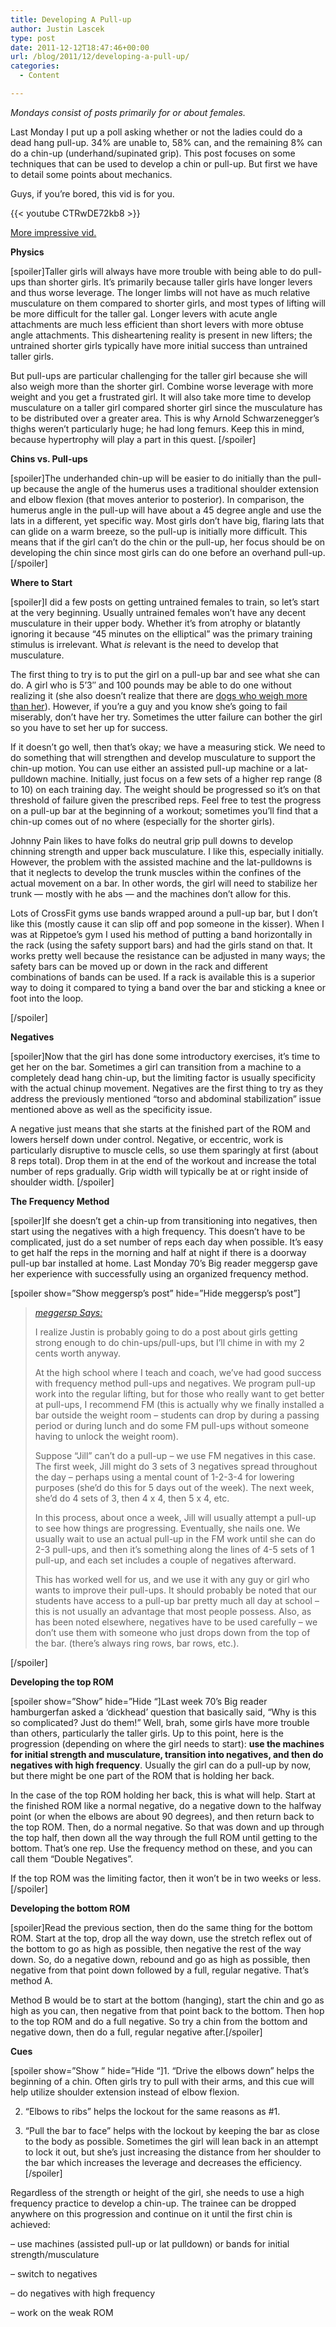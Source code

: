 ```yaml
---
title: Developing A Pull-up
author: Justin Lascek
type: post
date: 2011-12-12T18:47:46+00:00
url: /blog/2011/12/developing-a-pull-up/
categories:
  - Content

---
```

_Mondays consist of posts primarily for or about females._
  

  
Last Monday I put up a poll asking whether or not the ladies could do a dead hang pull-up. 34% are unable to, 58% can, and the remaining 8% can do a chin-up (underhand/supinated grip). This post focuses on some techniques that can be used to develop a chin or pull-up. But first we have to detail some points about mechanics.
  

  
Guys, if you&#8217;re bored, this vid is for you.
  
{{< youtube CTRwDE72kb8 >}}
  
<a href="http://www.youtube.com/watch?v=IH3XmSglgCg" target="_blank">More impressive vid.</a>
  

  
**<!--more-->**


  
**Physics**
  
[spoiler]Taller girls will always have more trouble with being able to do pull-ups than shorter girls. It&#8217;s primarily because taller girls have longer levers and thus worse leverage. The longer limbs will not have as much relative musculature on them compared to shorter girls, and most types of lifting will be more difficult for the taller gal. Longer levers with acute angle attachments are much less efficient than short levers with more obtuse angle attachments. This disheartening reality is present in new lifters; the untrained shorter girls typically have more initial success than untrained taller girls.
  

  
But pull-ups are particular challenging for the taller girl because she will also weigh more than the shorter girl. Combine worse leverage with more weight and you get a frustrated girl. It will also take more time to develop musculature on a taller girl compared shorter girl since the musculature has to be distributed over a greater area. This is why Arnold Schwarzenegger&#8217;s thighs weren&#8217;t particularly huge; he had long femurs. Keep this in mind, because hypertrophy will play a part in this quest. [/spoiler]
  

  
**Chins vs. Pull-ups**
  
[spoiler]The underhanded chin-up will be easier to do initially than the pull-up because the angle of the humerus uses a traditional shoulder extension and elbow flexion (that moves anterior to posterior). In comparison, the humerus angle in the pull-up will have about a 45 degree angle and use the lats in a different, yet specific way. Most girls don&#8217;t have big, flaring lats that can glide on a warm breeze, so the pull-up is initially more difficult. This means that if the girl can&#8217;t do the chin or the pull-up, her focus should be on developing the chin since most girls can do one before an overhand pull-up. [/spoiler]
  

  
**Where to Start**
  
[spoiler]I did a few posts on getting untrained females to train, so let&#8217;s start at the very beginning. Usually untrained females won&#8217;t have any decent musculature in their upper body. Whether it&#8217;s from atrophy or blatantly ignoring it because &#8220;45 minutes on the elliptical&#8221; was the primary training stimulus is irrelevant. What _is_ relevant is the need to develop that musculature.
  

  
The first thing to try is to put the girl on a pull-up bar and see what she can do. A girl who is 5&#8217;3&#8243; and 100 pounds may be able to do one without realizing it (she also doesn&#8217;t realize that there are <a href="http://3.bp.blogspot.com/_g3tGRzSRwQY/R7c8_26CVGI/AAAAAAAAKHU/16__aD042oM/s400/big-dog-in-car.jpg" target="_blank">dogs who weigh more than her</a>). However, if you&#8217;re a guy and you know she&#8217;s going to fail miserably, don&#8217;t have her try. Sometimes the utter failure can bother the girl so you have to set her up for success.
  

  
If it doesn&#8217;t go well, then that&#8217;s okay; we have a measuring stick. We need to do something that will strengthen and develop musculature to support the chin-up motion. You can use either an assisted pull-up machine or a lat-pulldown machine. Initially, just focus on a few sets of a higher rep range (8 to 10) on each training day. The weight should be progressed so it&#8217;s on that threshold of failure given the prescribed reps. Feel free to test the progress on a pull-up bar at the beginning of a workout; sometimes you&#8217;ll find that a chin-up comes out of no where (especially for the shorter girls).
  

  
Johnny Pain likes to have folks do neutral grip pull downs to develop chinning strength and upper back musculature. I like this, especially initially. However, the problem with the assisted machine and the lat-pulldowns is that it neglects to develop the trunk muscles within the confines of the actual movement on a bar. In other words, the girl will need to stabilize her trunk &#8212; mostly with he abs &#8212; and the machines don&#8217;t allow for this.
  

  
Lots of CrossFit gyms use bands wrapped around a pull-up bar, but I don&#8217;t like this (mostly cause it can slip off and pop someone in the kisser). When I was at Rippetoe&#8217;s gym I used his method of putting a band horizontally in the rack (using the safety support bars) and had the girls stand on that. It works pretty well because the resistance can be adjusted in many ways; the safety bars can be moved up or down in the rack and different combinations of bands can be used. If a rack is available this is a superior way to doing it compared to tying a band over the bar and sticking a knee or foot into the loop.
  
[/spoiler]
  

  
**Negatives**
  
[spoiler]Now that the girl has done some introductory exercises, it&#8217;s time to get her on the bar. Sometimes a girl can transition from a machine to a completely dead hang chin-up, but the limiting factor is usually specificity with the actual chinup movement. Negatives are the first thing to try as they address the previously mentioned &#8220;torso and abdominal stabilization&#8221; issue mentioned above as well as the specificity issue.
  

  
A negative just means that she starts at the finished part of the ROM and lowers herself down under control. Negative, or eccentric, work is particularly disruptive to muscle cells, so use them sparingly at first (about 8 reps total). Drop them in at the end of the workout and increase the total number of reps gradually. Grip width will typically be at or right inside of shoulder width. [/spoiler]
  

  
**The Frequency Method**
  
[spoiler]If she doesn&#8217;t get a chin-up from transitioning into negatives, then start using the negatives with a high frequency. This doesn&#8217;t have to be complicated, just do a set number of reps each day when possible. It&#8217;s easy to get half the reps in the morning and half at night if there is a doorway pull-up bar installed at home. Last Monday 70&#8217;s Big reader meggersp gave her experience with successfully using an organized frequency method. 

[spoiler show=&#8221;Show meggersp&#8217;s post&#8221; hide=&#8221;Hide meggersp&#8217;s post&#8221;]

> _<a href="/blog/2011/12/5883/#comment-21162" target="_blank">meggersp Says:</a>_ 
> 
> I realize Justin is probably going to do a post about girls getting strong enough to do chin-ups/pull-ups, but I’ll chime in with my 2 cents worth anyway.
> 
> At the high school where I teach and coach, we’ve had good success with frequency method pull-ups and negatives. We program pull-up work into the regular lifting, but for those who really want to get better at pull-ups, I recommend FM (this is actually why we finally installed a bar outside the weight room – students can drop by during a passing period or during lunch and do some FM pull-ups without someone having to unlock the weight room).
> 
> Suppose “Jill” can’t do a pull-up – we use FM negatives in this case. The first week, Jill might do 3 sets of 3 negatives spread throughout the day – perhaps using a mental count of 1-2-3-4 for lowering purposes (she’d do this for 5 days out of the week). The next week, she’d do 4 sets of 3, then 4 x 4, then 5 x 4, etc.
> 
> In this process, about once a week, Jill will usually attempt a pull-up to see how things are progressing. Eventually, she nails one. We usually wait to use an actual pull-up in the FM work until she can do 2-3 pull-ups, and then it’s something along the lines of 4-5 sets of 1 pull-up, and each set includes a couple of negatives afterward.
> 
> This has worked well for us, and we use it with any guy or girl who wants to improve their pull-ups. It should probably be noted that our students have access to a pull-up bar pretty much all day at school – this is not usually an advantage that most people possess. Also, as has been noted elsewhere, negatives have to be used carefully – we don’t use them with someone who just drops down from the top of the bar. (there’s always ring rows, bar rows, etc.).

[/spoiler]

**Developing the top ROM**
  
[spoiler show=&#8221;Show&#8221; hide=&#8221;Hide &#8220;]Last week 70&#8217;s Big reader hamburgerfan asked a &#8216;dickhead&#8217; question that basically said, &#8220;Why is this so complicated? Just do them!&#8221; Well, brah, some girls have more trouble than others, particularly the taller girls. Up to this point, here is the progression (depending on where the girl needs to start): **use the machines for initial strength and musculature, transition into negatives, and then do negatives with high frequency**. Usually the girl can do a pull-up by now, but there might be one part of the ROM that is holding her back.
  

  
In the case of the top ROM holding her back, this is what will help. Start at the finished ROM like a normal negative, do a negative down to the halfway point (or when the elbows are about 90 degrees), and then return back to the top ROM. Then, do a normal negative. So that was down and up through the top half, then down all the way through the full ROM until getting to the bottom. That&#8217;s one rep. Use the frequency method on these, and you can call them &#8220;Double Negatives&#8221;.
  

  
If the top ROM was the limiting factor, then it won&#8217;t be in two weeks or less. [/spoiler]
  

  
**Developing the bottom ROM**
  
[spoiler]Read the previous section, then do the same thing for the bottom ROM. Start at the top, drop all the way down, use the stretch reflex out of the bottom to go as high as possible, then negative the rest of the way down. So, do a negative down, rebound and go as high as possible, then negative from that point down followed by a full, regular negative. That&#8217;s method A.
  

  
Method B would be to start at the bottom (hanging), start the chin and go as high as you can, then negative from that point back to the bottom. Then hop to the top ROM and do a full negative. So try a chin from the bottom and negative down, then do a full, regular negative after.[/spoiler]

**Cues**
  
[spoiler show=&#8221;Show &#8221; hide=&#8221;Hide &#8220;]1. &#8220;Drive the elbows down&#8221; helps the beginning of a chin. Often girls try to pull with their arms, and this cue will help utilize shoulder extension instead of elbow flexion.
  

  
2. &#8220;Elbows to ribs&#8221; helps the lockout for the same reasons as #1.
  

  
3. &#8220;Pull the bar to face&#8221; helps with the lockout by keeping the bar as close to the body as possible. Sometimes the girl will lean back in an attempt to lock it out, but she&#8217;s just increasing the distance from her shoulder to the bar which increases the leverage and decreases the efficiency. [/spoiler]
  

  
Regardless of the strength or height of the girl, she needs to use a high frequency practice to develop a chin-up. The trainee can be dropped anywhere on this progression and continue on it until the first chin is achieved:
  
&#8211; use machines (assisted pull-up or lat pulldown) or bands for initial strength/musculature
  
&#8211; switch to negatives
  
&#8211; do negatives with high frequency
  
&#8211; work on the weak ROM
